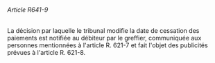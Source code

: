###### Article R641-9

La décision par laquelle le tribunal modifie la date de cessation des paiements est notifiée au débiteur par le greffier, communiquée aux personnes mentionnées à l'article R. 621-7 et fait l'objet des publicités prévues à l'article R. 621-8.

